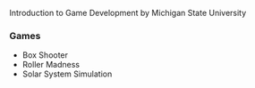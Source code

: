 Introduction to Game Development by Michigan State University

### Games
* Box Shooter
* Roller Madness
* Solar System Simulation
